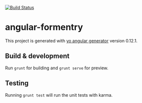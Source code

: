 [![Build Status](https://travis-ci.org/AMPATH/openmrs-angularFormentry.svg?branch=master)](https://travis-ci.org/AMPATH/openmrs-angularFormentry)
# angular-formentry

This project is generated with [yo angular generator](https://github.com/yeoman/generator-angular)
version 0.12.1.

## Build & development

Run `grunt` for building and `grunt serve` for preview.

## Testing

Running `grunt test` will run the unit tests with karma.
